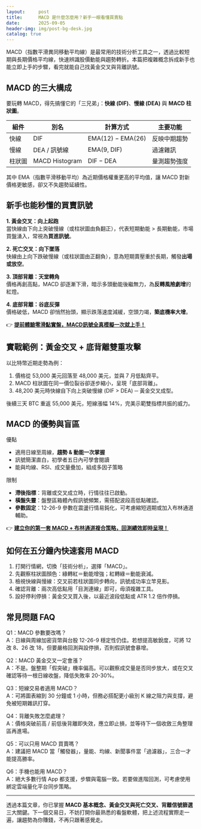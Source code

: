 ```yaml
---
layout:     post
title:      MACD 是什麼怎麼用？新手一眼看懂買賣點
date:       2025-09-05
header-img: img/post-bg-desk.jpg
catalog: true
---
```


MACD（指數平滑異同移動平均線）是最常用的技術分析工具之一，透過比較短期與長期價格平均線，快速辨識股價動能與趨勢轉折。本篇把複雜概念拆成新手也能立即上手的步驟，看完就能自己找黃金交叉與背離訊號。

## MACD 的三大構成

要玩轉 MACD，得先搞懂它的「三兄弟」：**快線 (DIF)**、**慢線 (DEA)** 與 **MACD 柱狀圖**。

| 組件 | 別名 | 計算方式 | 主要功能 |
|---|---|---|---|
| 快線 | DIF | EMA(12) − EMA(26) | 反映中期趨勢 |
| 慢線 | DEA / 訊號線 | EMA(9, DIF) | 過濾雜訊 |
| 柱狀圖 | MACD Histogram | DIF − DEA | 量測趨勢強度 |

其中 EMA（指數平滑移動平均）為近期價格權重更高的平均值，讓 MACD 對新價格更敏感，卻又不失趨勢延續性。

## 新手也能秒懂的買賣訊號

**1. 黃金交叉：向上起跑**  
當快線由下向上突破慢線（或柱狀圖由負翻正），代表短期動能 > 長期動能，市場買盤湧入，常視為**買進訊號**。

**2. 死亡交叉：向下墜落**  
快線由上向下跌破慢線（或柱狀圖由正翻負），意為短期賣壓重於長期，觸發**出場或放空**。

**3. 頂部背離：天堂轉角**  
價格再創高點，MACD 卻逐漸下滑，暗示多頭動能後繼無力，為**反轉風險劇增**的紅燈。

**4. 底部背離：谷底反彈**  
價格破低，MACD 卻悄然抬頭，顯示跌落速度減緩，空頭力竭，**築底機率大增**。

👉 **[提前體驗零滑點實盤，MACD訊號全真模擬一次就上手！](https://okxdog.com/)**

## 實戰範例：黃金交叉 + 底背離雙重攻擊

以比特幣近期走勢為例：

1. 價格從 53,000 美元回落至 48,000 美元，並與 7 月低點齊平。  
2. MACD 柱狀圖在同一價位裂谷卻逐步縮小，呈現「底部背離」。  
3. 48,200 美元時快線自下向上突破慢線 (DIF > DEA) ─ 黃金交叉成型。  

後續三天 BTC 重返 55,000 美元，短線漲幅 14%，完美示範雙指標共振的威力。

## MACD 的優勢與盲區

優點  
- 適用日線至周線，**趨勢 & 動能一次掌握**  
- 訊號簡潔直白，初學者五日內可學會閱讀  
- 能與均線、RSI、成交量疊加，組成多因子策略  

限制  
- **滯後指標**：背離或交叉成立時，行情往往已啟動。  
- **橫盤失靈**：盤整區箱體內假訊號頻繁，需搭配波段高低點確認。  
- **參數固定**：12-26-9 參數在震盪行情易鈍化，可考慮縮短週期或加入布林通道輔助。

👉 **[建立你的第一套 MACD + 布林通道複合策略，回測績效即時呈現！](https://okxdog.com/)**

## 如何在五分鐘內快速套用 MACD

1. 打開行情網，切換「技術分析」，選擇「MACD」。  
2. 先觀察柱狀圖顏色：綠轉紅＝動能增強；紅轉綠＝動能衰減。  
3. 檢視快線與慢線：交叉前若柱狀圖同步轉向，訊號成功率立竿見影。  
4. 確認背離：兩次高低點用「目測連線」即可，毋須複雜工具。  
5. 設好停利停損：黃金交叉買入後，以最近波段低點或 ATR 1.2 倍作停損。

## 常見問題 FAQ

Q1：MACD 參數要改嗎？  
A：日線與周線加密貨幣與台股 12-26-9 穩定性仍佳。若想提高敏銳度，可將 12 改 8、26 改 18，但要嚴格回測與設停損，否則假訊號會暴增。

Q2：MACD 黃金交叉一定會漲？  
A：不是。盤整期「假突破」機率偏高。可以觀察成交量是否同步放大，或在交叉確認等待一根日線收盤，降低失敗率 20-30%。

Q3：短線交易者適用 MACD？  
A：可將圖表縮到 30 分鐘或 1 小時，但務必搭配更小級別 K 線之阻力與支撐，避免被短期雜訊打穿。

Q4：背離失敗怎麼處理？  
A：價格突破前高 / 前低後背離即失效，應立即止損，並等待下一個收斂三角整理區再進場。

Q5：可以只用 MACD 買賣嗎？  
A：建議把 MACD 當「觸發器」，量能、均線、新聞事件當「過濾器」，三合一才能提高勝率。

Q6：手機也能用 MACD？  
A：絕大多數行情 App 都支援，步驟與電腦一致。若要做進階回測，可考慮使用綁定雲端量化平台同步策略。

---

透過本篇文章，你已掌握 **MACD 基本概念、黃金交叉與死亡交叉、背離信號篩選** 三大關鍵。下一個交易日，不妨打開你最熟悉的看盤軟體，把上述流程實際走一遍，讓趨勢為你賺錢，不再只跟著感覺走。
